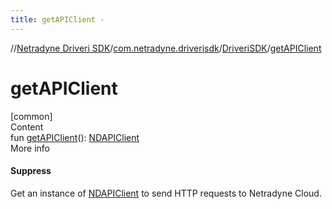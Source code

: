 ```yaml
---
title: getAPIClient -
---
```

//[Netradyne Driveri SDK](../../index.md)/[com.netradyne.driverisdk](../index.md)/[DriveriSDK](index.md)/[getAPIClient](get-a-p-i-client.md)



# getAPIClient  
[common]  
Content  
fun [getAPIClient](get-a-p-i-client.md)(): [NDAPIClient](../../com.netradyne.driverisdk.api/-n-d-a-p-i-client/index.md)  
More info  


#### Suppress  


Get an instance of [NDAPIClient](../../com.netradyne.driverisdk.api/-n-d-a-p-i-client/index.md) to send HTTP requests to Netradyne Cloud.

  



